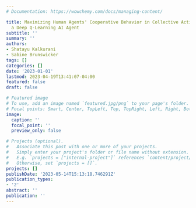 ```yaml
---
# Documentation: https://wowchemy.com/docs/managing-content/

title: Maximizing Human Agents' Cooperative Behavior in Collective Action Games Through
  a Deep Q-Learning AI Agent
subtitle: ''
summary: ''
authors:
- Shatayu Kalkurani
- Sabine Brunswicker
tags: []
categories: []
date: '2023-01-01'
lastmod: 2023-04-19T13:41:07-04:00
featured: false
draft: false

# Featured image
# To use, add an image named `featured.jpg/png` to your page's folder.
# Focal points: Smart, Center, TopLeft, Top, TopRight, Left, Right, BottomLeft, Bottom, BottomRight.
image:
  caption: ''
  focal_point: ''
  preview_only: false

# Projects (optional).
#   Associate this post with one or more of your projects.
#   Simply enter your project's folder or file name without extension.
#   E.g. `projects = ["internal-project"]` references `content/project/deep-learning/index.md`.
#   Otherwise, set `projects = []`.
projects: []
publishDate: '2023-05-14T15:13:18.746291Z'
publication_types:
- '2'
abstract: ''
publication: ''
---
```

